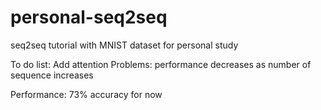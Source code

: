 # personal-seq2seq
seq2seq tutorial with MNIST dataset for personal study

To do list: Add attention
Problems: performance decreases as number of sequence increases

Performance: 73% accuracy for now
